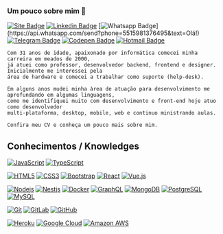 ### Um pouco sobre mim 👋


[![Site Badge](https://img.shields.io/badge/-Site-000000?style=flat-square&logo=react&logoColor=white&link=https://jorgebrunetto.com.br)](https://jorgebrunetto.com.br)
[![Linkedin Badge](https://img.shields.io/badge/-LinkedIn-blue?style=flat-square&logo=Linkedin&logoColor=white&link=https://www.linkedin.com/in/jorgebrunetto/)](https://www.linkedin.com/in/jorgebrunetto/)
[![Whatsapp Badge](https://img.shields.io/badge/-Whatsapp-4CA143?style=flat-square&labelColor=4CA143&logo=whatsapp&logoColor=white&link=https://api.whatsapp.com/send?phone=5515981376495&text=Olá!)](https://api.whatsapp.com/send?phone=5515981376495&text=Olá!)
[![Telegram Badge](https://img.shields.io/badge/-Telegram-1ca0f1?style=flat-square&labelColor=1ca0f1&logo=telegram&logoColor=white&link=https://t.me/jorgebrunetto)](https://t.me/jorgebrunetto)
[![Codepen Badge](https://img.shields.io/badge/-Codepen-000000?style=flat-square&logo=codepen&logoColor=white&link=https://codepen.io/jorgebrunetto)](https://codepen.io/jorgebrunetto)
[![Hotmail Badge](https://img.shields.io/badge/-Hotmail-0078D4?style=flat-square&logo=microsoft-outlook&logoColor=white&link=mailto:jorgebrunetto@hotmail.com)](mailto:jorgebrunettot@hotmail.com)

    Com 31 anos de idade, apaixonado por informática comecei minha carreira em meados de 2000,
    já atuei como professor, desenvolvedor backend, frontend e designer. Inicialmente me interessei pela
    área de hardware e comecei a trabalhar como suporte (help-desk).

    Em alguns anos mudei minha àrea de atuação para desenvolvimento me aprofundando em algumas linguagens,
    como me identifiquei muito com desenvolvimento e front-end hoje atuo como desenvolvedor
    multi-plataforma, desktop, mobile, web e continuo ministrando aulas.

    Confira meu CV e conheça um pouco mais sobre mim.

## Conhecimentos / Knowledges


[![JavaScript](https://img.shields.io/badge/-JavaScript-black?style=flat-square&logo=javascript&link=https://github.com/jorgebrunetto/)](https://github.com/jorgebrunetto/)
[![TypeScript](https://img.shields.io/badge/-TypeScript-007ACC?style=flat-square&logo=typescript&link=https://github.com/jorgebrunetto/)](https://github.com/jorgebrunetto/)

[![HTML5](https://img.shields.io/badge/-HTML5-E34F26?style=flat-square&logo=html5&logoColor=white&link=https://github.com/jorgebrunetto/)](https://github.com/jorgebrunetto/)
[![CSS3](https://img.shields.io/badge/-CSS3-1572B6?style=flat-square&logo=css3&link=https://github.com/jorgebrunetto/)](https://github.com/jorgebrunetto/)
[![Bootstrap](https://img.shields.io/badge/-Bootstrap-563D7C?style=flat-square&logo=bootstrap&link=https://github.com/jorgebrunetto/)](https://github.com/jorgebrunetto/)
[![React](https://img.shields.io/badge/-React-black?style=flat-square&logo=react&link=https://github.com/jorgebrunetto/)](https://github.com/jorgebrunetto/)
[![Vue.js](https://img.shields.io/badge/-Vuejs-black?style=flat-square&logo=vue.js&link=https://github.com/jorgebrunetto/)](https://github.com/jorgebrunetto/)

[![Nodejs](https://img.shields.io/badge/-Nodejs-black?style=flat-square&logo=Node.js&link=https://github.com/jorgebrunetto/)](https://github.com/jorgebrunetto/)
[![Nestjs](https://img.shields.io/badge/-Nestjs-black?style=flat-square&logo=NestJS&link=https://github.com/jorgebrunetto/)](https://github.com/jorgebrunetto/)
[![Docker](https://img.shields.io/badge/-Docker-black?style=flat-square&logo=docker&link=https://github.com/jorgebrunetto/)](https://github.com/jorgebrunetto/)
[![GraphQL](https://img.shields.io/badge/-GraphQL-E10098?style=flat-square&logo=graphql&link=https://github.com/jorgebrunetto/)](https://github.com/jorgebrunetto/)
[![MongoDB](https://img.shields.io/badge/-MongoDB-black?style=flat-square&logo=mongodb&link=https://github.com/jorgebrunetto/)](https://github.com/jorgebrunetto/)
[![PostgreSQL](https://img.shields.io/badge/-PostgreSQL-336791?style=flat-square&logo=postgresql&link=https://github.com/jorgebrunetto/)](https://github.com/jorgebrunetto/)
[![MySQL](https://img.shields.io/badge/-MySQL-black?style=flat-square&logo=mysql&link=https://github.com/jorgebrunetto/)](https://github.com/jorgebrunetto/)

[![Git](https://img.shields.io/badge/-Git-black?style=flat-square&logo=git&link=https://github.com/jorgebrunetto/)](https://github.com/jorgebrunetto/)
[![GitLab](https://img.shields.io/badge/-GitLab-FCA121?style=flat-square&logo=gitlab&link=https://github.com/jorgebrunetto/)](https://github.com/jorgebrunetto/)
[![GitHub](https://img.shields.io/badge/-GitHub-181717?style=flat-square&logo=github&link=https://github.com/jorgebrunetto/)](https://github.com/jorgebrunetto/)

[![Heroku](https://img.shields.io/badge/-Heroku-430098?style=flat-square&logo=heroku&link=https://github.com/jorgebrunetto/)](https://github.com/jorgebrunetto/)
[![Google Cloud](https://img.shields.io/badge/Google%20Cloud-black?style=flat-square&logo=google-cloud&link=https://github.com/jorgebrunetto/)](https://github.com/jorgebrunetto/)
[![Amazon AWS](https://img.shields.io/badge/Amazon%20AWS-232F3E?style=flat-square&logo=amazon-aws&link=https://github.com/jorgebrunetto/)](https://github.com/jorgebrunetto/)
